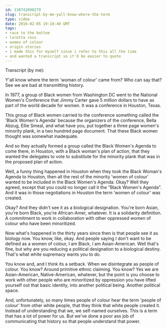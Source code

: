 ```yaml
---
id: 138742896279
slug: transcript-by-me-yall-know-where-the-term
type: video
date: 2016-02-05 19:18:40 GMT
tags:
- race to the bottom
- loretta ross
- women of colour
- origin stories
- i made this for myself since i refer to this all the time
- and wanted a transcript so it'd be easier to quote
---
```

Transcript (by me): 

Y'all know where the term 'woman of colour' came from? Who can say that? See we are bad at transmitting history.

In 1977, a group of Black women from Washington DC went to the National Women's Conference that Jimmy Carter gave 5 million dollars to have as part of the world decade for women. It was a conference in Houston, Texas.

This group of Black women carried to the conference something called the 'Black Women's Agenda' because the organizers of the conference, Bella Abzug, Ellie Smeal, and what have you, put together a three page women's minority plank, in a two hundred page document. That these Black women thought was somewhat inadequate.

And so they actually formed a group called the Black Women's Agenda to come there, in Houston, with a Black woman's plan of action, that they wanted the delegates to vote to substitute for the minority plank that was in the proposed plan of action. 

Well, a funny thing happened in Houston when they took the Black Woman's Agenda to Houston, then all the rest of the minority 'women of colour' wanted to be included in the Black Women's Agenda. Okay? Well they agreed, except that you could no longer call it the "Black Women's Agenda". And it was in those negotiations in Houston the term 'women of colour' was created. 

Okay? And they didn't see it as a biological designation. You're born Asian, you're born Black, you're African-Amer, whatever. It is a solidarity definition. A commitment to work in collaboration with other oppressed women of colour who have been minoritized. 

Now what's happened in the thirty years since then is that people see it as biology now. You know, like, okay. And people saying I don't want to be defined as a women of colour, I am Black, I am Asian-American. Well that's fine, but why are you reducing a political designation to a biological destiny. That's what white supremacy wants you to do. 

You know and, and I think its a setback. When we disintegrate as people of colour. You know? Around primitive ethnic claiming. You know? Yes we are Asian-American, Native-American, whatever, but the point is you choose to work with other people who are minoritized by oppression you have lifted yourself out that basic identity, into another political being. Another political space.

And, unfortunately, so many times people of colour hear the term 'people of colour' from other white people, that they think that white people created it. Instead of understanding that we, we self-named ourselves. This is a term that has a lot of power for us. But we've done a poor ass job of communicating that history so that people understand that power.